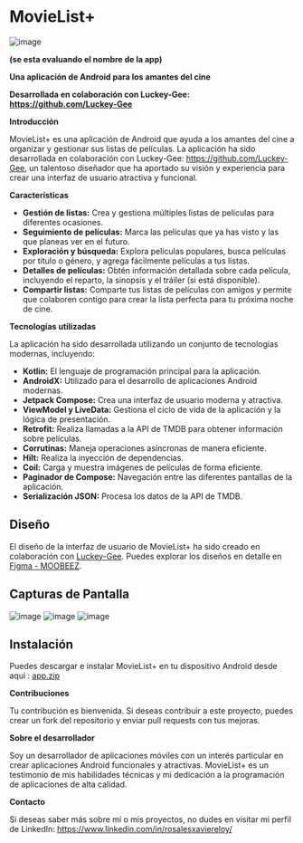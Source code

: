 # MovieList+

![image](https://github.com/xvirs/MovieFav/assets/43305416/9a9169c2-bea0-4aee-b6e1-69c985a6b57c)

**(se esta evaluando el nombre de la app)**

**Una aplicación de Android para los amantes del cine**

**Desarrollada en colaboración con Luckey-Gee: https://github.com/Luckey-Gee**

**Introducción**

MovieList+ es una aplicación de Android que ayuda a los amantes del cine a organizar y gestionar sus listas de películas. La aplicación ha sido desarrollada en colaboración con Luckey-Gee: https://github.com/Luckey-Gee, un talentoso diseñador que ha aportado su visión y experiencia para crear una interfaz de usuario atractiva y funcional.

**Características**

* **Gestión de listas:** Crea y gestiona múltiples listas de películas para diferentes ocasiones.
* **Seguimiento de películas:** Marca las películas que ya has visto y las que planeas ver en el futuro.
* **Exploración y búsqueda:** Explora películas populares, busca películas por título o género, y agrega fácilmente películas a tus listas.
* **Detalles de películas:** Obtén información detallada sobre cada película, incluyendo el reparto, la sinopsis y el tráiler (si está disponible).
* **Compartir listas:** Comparte tus listas de películas con amigos y permite que colaboren contigo para crear la lista perfecta para tu próxima noche de cine.

**Tecnologías utilizadas**

La aplicación ha sido desarrollada utilizando un conjunto de tecnologías modernas, incluyendo:

* **Kotlin:** El lenguaje de programación principal para la aplicación.
* **AndroidX:** Utilizado para el desarrollo de aplicaciones Android modernas.
* **Jetpack Compose:** Crea una interfaz de usuario moderna y atractiva.
* **ViewModel y LiveData:** Gestiona el ciclo de vida de la aplicación y la lógica de presentación.
* **Retrofit:** Realiza llamadas a la API de TMDB para obtener información sobre películas.
* **Corrutinas:** Maneja operaciones asíncronas de manera eficiente.
* **Hilt:** Realiza la inyección de dependencias.
* **Coil:** Carga y muestra imágenes de películas de forma eficiente.
* **Paginador de Compose:** Navegación entre las diferentes pantallas de la aplicación.
* **Serialización JSON:** Procesa los datos de la API de TMDB.

## Diseño

El diseño de la interfaz de usuario de MovieList+ ha sido creado en colaboración con [Luckey-Gee](https://github.com/Luckey-Gee). Puedes explorar los diseños en detalle en [Figma - MOOBEEZ](https://www.figma.com/file/nyEHu4Eeje9tlLUwPEbUyS/MOOBEEZ-FINAL?type=design&node-id=405-1622&mode=design&t=QWdQJn9jdyM8O4rx-0).

## Capturas de Pantalla

![image](https://github.com/xvirs/MovieFav/assets/43305416/ef9b577a-1d86-4d0c-97dd-e571375dcfa5)
![image](https://github.com/xvirs/MovieFav/assets/43305416/32c28b59-cae7-4817-ac0b-1b79df3543f3)
![image](https://github.com/xvirs/MovieFav/assets/43305416/e49157ba-24ff-4a53-8908-7c75eab690d7)


## Instalación

Puedes descargar e instalar MovieList+ en tu dispositivo Android desde aqui : [app.zip](https://github.com/xvirs/MovieFav/files/12629579/app.zip)


**Contribuciones**

Tu contribución es bienvenida. Si deseas contribuir a este proyecto, puedes crear un fork del repositorio y enviar pull requests con tus mejoras.

**Sobre el desarrollador**

Soy un desarrollador de aplicaciones móviles con un interés particular en crear aplicaciones Android funcionales y atractivas. MovieList+ es un testimonio de mis habilidades técnicas y mi dedicación a la programación de aplicaciones de alta calidad.

**Contacto**

Si deseas saber más sobre mí o mis proyectos, no dudes en visitar mi perfil de LinkedIn: https://www.linkedin.com/in/rosalesxaviereloy/

